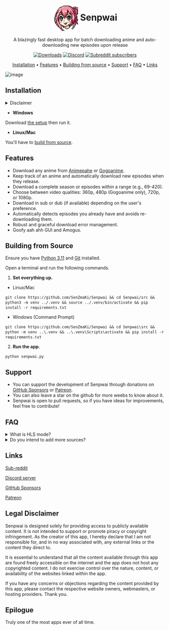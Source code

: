 <h1 align="center">
<img align="center" height="80px" width="80px" src="https://github.com/SenZmaKi/Senpwai/blob/master/src/senpwai-icon.png" alt="Senpwai-icon">
 Senpwai
</h1>
<p align="center">
A blazingly fast desktop app for batch downloading anime and auto-downloading new episodes upon release
</p>

<p align="center">
 <a href="https://github.com/SenZmaKi/Senpwai/releases"><img  height="30px" src="https://img.shields.io/github/downloads/SenZmaKi/Senpwai/total" alt="Downloads"></a>
 <a href="https://discord.gg/invite/e9UxkuyDX2" target="_blank"><img height="30px" alt="Discord" src="https://img.shields.io/discord/1131981618777702540?label=Discord&logo=discord" alt="Discord-icon"></a>
 <a href="https://www.reddit.com/r/Senpwai" target="_blank"><img height="30px" alt="Subreddit subscribers" src="https://img.shields.io/reddit/subreddit-subscribers/senpwai?label=Reddit&logo=reddit" alt="Reddit-icon"</a>
</p>
<p align="center">
  <a href="#installation">Installation</a> •
  <a href="#features">Features</a> •
  <a href="#building-from-source">Building from source</a> •
  <a href="#support">Support</a> •
  <a href="#faq">FAQ</a> •
  <a href="#links">Links</a>
</p>

![image](https://github.com/SenZmaKi/Senpwai/assets/90490506/04a9cfba-7961-48b8-b8ff-392aaef5b4d4)

## Installation

<details> <summary> Disclaimer </summary>

Senpwai prioritizes efficiency and low RAM usage (~60 MBs on average and 15 MBs when minimised to tray), hence It runs directly via Python 3.11 as opposed to being bundled with tools like pyinstaller/cxfreeze/py2exe/nuitka.

During installation Python 3.11 will be automatically installed if not present, as a result Senpwai consumes ~500 MBs of disk space but if you already have Python 3.11 then ~250 MBs. 

Senpwai WON'T work If you were to ever uninstall Python 3.11. Also to completely remove Senpwai (don't know why you would though), post-uninstallation also uninstall Python 3.11 and if you use HLS mode uninstall FFmpeg too unless you them outside of Senpwai. If you don't know how to, just look up a guide.

</details>

- **Windows**
  
Download [the setup](https://github.com/SenZmaKi/Senpwai/releases/latest/download/Senpwai-setup.exe) then run it.

- **Linux/Mac**
  
 You'll have to [build from source](#building-from-source).

## Features

- Download any anime from [Animepahe](https://animepahe.ru) or [Gogoanime](https://gogoanimehd.io).
- Keep track of an anime and automatically download new episodes when they release.
- Download a complete season or episodes within a range (e.g., 69-420).
- Choose between video qualities: 360p, 480p (Gogoanime only), 720p, or 1080p.
- Download in sub or dub (if available) depending on the user's preference.
- Automatically detects episodes you already have and avoids re-downloading them.
- Robust and graceful download error management.
- Goofy aah ahh GUI and Amogus.


## Building from Source

Ensure you have [Python 3.11](https://www.python.org/downloads/release/python-3111) and [Git](https://github.com/git-guides/install-git) installed. 

Open a terminal and run the following commands.

1. **Set everything up.**
- Linux/Mac
```
git clone https://github.com/SenZmaKi/Senpwai && cd Senpwai/src && python3 -m venv ../.venv && source ../.venv/bin/activate && pip install -r requirements.txt
```
- Windows (Command Prompt)
```
git clone https://github.com/SenZmaKi/Senpwai && cd Senpwai\src && python -m venv ..\.venv && ..\.venv\Scripts\activate && pip install -r requirements.txt
```

2. **Run the app.**
```
python senpwai.py
```


## Support

- You can support the development of Senpwai through donations on [GitHub Sponsors](https://github.com/sponsors/SenZmaKi) or [Patreon](https://patreon.com/Senpwai).
- You can also leave a star on the github for more weebs to know about it.
- Senpwai is open to pull requests, so if you have ideas for improvements, feel free to contribute!

## FAQ

<details> <summary> What is HLS mode? </summary>
 
HLS mode attempts to fix the unstability of Gogoanime normal mode. 
In HLS mode Gogoanime downloads are guaranteed to work, though with a few downsides:

- Requires [FFmpeg](https://www.hostinger.com/tutorials/how-to-install-ffmpeg) to be installed, though Senpwai can attempt to automatically install it for you.
  
- Ongoing downloads can't be paused.
  
- No download progress indication, the progress bars only indicate the completion of downloading each episode.
  
- May occasionally crash if you have an unstable internet connection.

</details>

<details> <summary> Do you intend to add more sources? </summary> 

One person can only do so much, I only plan on adding another source if something ever happens to Animepahe or Gogoanime.
More sources means more writing more code which in turn means fixing more bugs.

</details>

## Links

[Sub-reddit](https://reddit.com/r/Senpwai)

[Discord server](https://discord.com/invite/e9UxkuyDX2)

[GitHub Sponsors](https://github.com/sponsors/SenZmaKi)

[Patreon](https://patreon.com/Senpwai)

## Legal Disclaimer

Senpwai is designed solely for providing access to publicly available content. It is not intended to support or promote piracy or copyright infringement. As the creator of this app, I hereby declare that I am not responsible for, and in no way associated with, any external links or the content they direct to.

It is essential to understand that all the content available through this app are found freely accessible on the internet and the app does not host any copyrighted content. I do not exercise control over the nature, content, or availability of the websites linked within the app.

If you have any concerns or objections regarding the content provided by this app, please contact the respective website owners, webmasters, or hosting providers. Thank you.

## Epilogue

Truly one of the most apps ever of all time.
